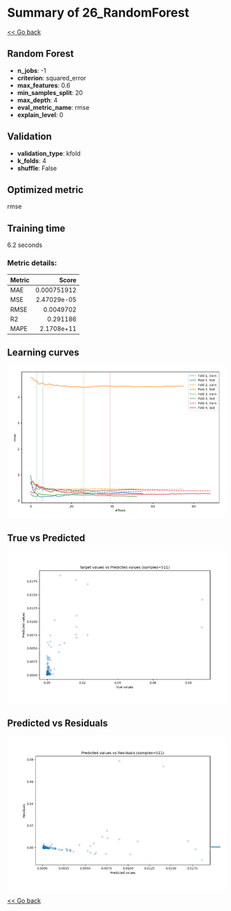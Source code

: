 # Summary of 26_RandomForest

[<< Go back](../README.md)


## Random Forest
- **n_jobs**: -1
- **criterion**: squared_error
- **max_features**: 0.6
- **min_samples_split**: 20
- **max_depth**: 4
- **eval_metric_name**: rmse
- **explain_level**: 0

## Validation
 - **validation_type**: kfold
 - **k_folds**: 4
 - **shuffle**: False

## Optimized metric
rmse

## Training time

6.2 seconds

### Metric details:
| Metric   |       Score |
|:---------|------------:|
| MAE      | 0.000751912 |
| MSE      | 2.47029e-05 |
| RMSE     | 0.0049702   |
| R2       | 0.291186    |
| MAPE     | 2.1708e+11  |



## Learning curves
![Learning curves](learning_curves.png)
## True vs Predicted

![True vs Predicted](true_vs_predicted.png)


## Predicted vs Residuals

![Predicted vs Residuals](predicted_vs_residuals.png)



[<< Go back](../README.md)

